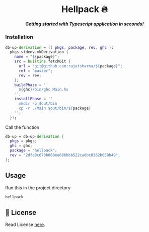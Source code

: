 <h1 align="center">Hellpack 🔥</h1>
<h5 align="center">Getting started with Typescript application in seconds!</h5>

### Installation

```nix
db-up-derivation = ({ pkgs, package, rev, ghc }:
  pkgs.stdenv.mkDerivation {
    name = "${package}";
    src = builtins.fetchGit {
      url = "git@github.com:rajatsharma/${package}";
      ref = "master";
      rev = rev;
    };
    buildPhase = ''
      ${ghc}/bin/ghc Main.hs
    '';
    installPhase = ''
      mkdir -p $out/bin
      cp -r ./Main $out/bin/${package}
    '';
  });
```

Call the function

```nix
db-up = db-up-derivation {
  pkgs = pkgs;
  ghc = ghc;
  package = "hellpack";
  rev = "2dfa8c678b060ee686bbb522ca8bc8362b050b49";
};
```

## Usage

Run this in the project directory

```sh
hellpack
```

## 📝 License

Read License [here](https://github.com/rajatsharma/hellpack/blob/master/LICENSE).
